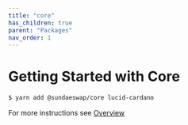 ```yaml
---
title: "core"
has_children: true
parent: "Packages"
nav_order: 1
---
```


# Getting Started with Core

```bash
$ yarn add @sundaeswap/core lucid-cardano
```

For more instructions see [Overview](/typescript/)
